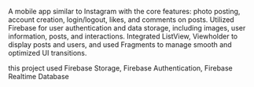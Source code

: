 A mobile app similar to Instagram with the core features: photo posting, account creation, login/logout, likes, and comments on posts. 
Utilized Firebase for user authentication and data storage, including images, user information, posts, and interactions. 
Integrated ListView, Viewholder to display posts and users, and used Fragments to manage smooth and optimized UI transitions.

this project used Firebase Storage, Firebase Authentication, Firebase Realtime Database
